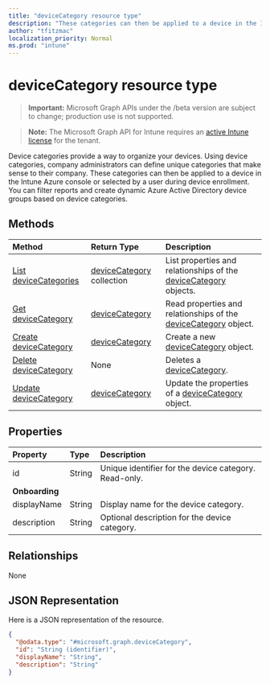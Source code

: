 ```yaml
---
title: "deviceCategory resource type"
description: "These categories can then be applied to a device in the Intune Azure console or selected by a user during device enrollment. You can filter reports and create dynamic Azure Active Directory device groups based on device categories."
author: "tfitzmac"
localization_priority: Normal
ms.prod: "intune"
---
```


# deviceCategory resource type

> **Important:** Microsoft Graph APIs under the /beta version are subject to change; production use is not supported.

> **Note:** The Microsoft Graph API for Intune requires an [active Intune license](https://go.microsoft.com/fwlink/?linkid=839381) for the tenant.

Device categories provide a way to organize your devices. Using device categories, company administrators can define unique categories that make sense to their company. These categories can then be applied to a device in the Intune Azure console or selected by a user during device enrollment. You can filter reports and create dynamic Azure Active Directory device groups based on device categories.

## Methods
|Method|Return Type|Description|
|:---|:---|:---|
|[List deviceCategories](../api/intune-shared-devicecategory-list.md)|[deviceCategory](../resources/intune-shared-devicecategory.md) collection|List properties and relationships of the [deviceCategory](../resources/intune-shared-devicecategory.md) objects.|
|[Get deviceCategory](../api/intune-shared-devicecategory-get.md)|[deviceCategory](../resources/intune-shared-devicecategory.md)|Read properties and relationships of the [deviceCategory](../resources/intune-shared-devicecategory.md) object.|
|[Create deviceCategory](../api/intune-shared-devicecategory-create.md)|[deviceCategory](../resources/intune-shared-devicecategory.md)|Create a new [deviceCategory](../resources/intune-shared-devicecategory.md) object.|
|[Delete deviceCategory](../api/intune-shared-devicecategory-delete.md)|None|Deletes a [deviceCategory](../resources/intune-shared-devicecategory.md).|
|[Update deviceCategory](../api/intune-shared-devicecategory-update.md)|[deviceCategory](../resources/intune-shared-devicecategory.md)|Update the properties of a [deviceCategory](../resources/intune-shared-devicecategory.md) object.|

## Properties
|Property|Type|Description|
|:---|:---|:---|
|id|String|Unique identifier for the device category. Read-only.|
|**Onboarding**|
|displayName|String|Display name for the device category.|
|description|String|Optional description for the device category.|

## Relationships
None

## JSON Representation
Here is a JSON representation of the resource.
<!-- {
  "blockType": "resource",
  "keyProperty": "id",
  "@odata.type": "microsoft.graph.deviceCategory"
}
-->
``` json
{
  "@odata.type": "#microsoft.graph.deviceCategory",
  "id": "String (identifier)",
  "displayName": "String",
  "description": "String"
}
```



